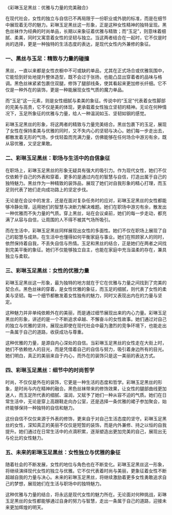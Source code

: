 




《彩琳玉足黑丝：优雅与力量的完美融合》

在现代社会，女性的独立与自信已不再局限于一份职业或外貌的标准，而是在细节中展现着无尽的魅力。彩琳玉足黑丝这一形象，正是这种女性精神的独特呈现。黑色丝袜作为经典的时尚单品，长期以来象征着优雅与精致；而“玉足”，则意味着细腻、柔美，同时又寓意着女性的坚韧与独立。当这两者结合在一起时，它不仅是时尚的选择，更是一种独特的生活态度的表达，是现代女性内外兼修的象征。

### 一、黑丝与玉足：精致与力量的碰撞

黑丝，一直以来都是女性衣橱中不可或缺的单品，尤其在正式场合或优雅氛围中，它能恰到好处地提升整体造型，既不会过于张扬，也能凸显出穿着者的品味与格调。黑色丝袜紧紧包裹住双腿，修饰了腿部线条，使其看起来更加修长纤细。它不仅是一种外在的装饰，更是一种能展现女性气质的魔力单品。

而“玉足”这一元素，则是女性细腻与柔美的象征。传说中的“玉足”代表着女性脚部的完美与高贵，它不仅是美的体现，更承载着女性独立坚韧的精神。无论在何种情况下，玉足所象征的优雅与力量，给人一种温润如玉、坚韧如钢的感觉。

彩琳玉足黑丝的形象，将这两者的精致与力量完美结合。黑丝包裹下的玉足，展现了女性在保持柔美与优雅的同时，又不失内心的坚韧与决心。她们每一步走出去，都散发着无形的气场，步伐轻盈而充满力量，仿佛能够在任何场合中游刃有余，既从容优雅，又坚定果敢。

### 二、彩琳玉足黑丝：职场与生活中的自信象征

在职场上，彩琳玉足黑丝的形象无疑具有强大的吸引力。作为现代女性，她们不仅仅依赖于自己的外表和穿着，更多的是通过内在的智慧与自信，打造出属于自己的独特魅力。黑丝作为一种精致的装饰品，展现了她们对自我形象的精心打理，而玉足则代表了她们走向成功路上的坚定步伐。

无论是在会议中的发言，还是在面对复杂任务时的应对，彩琳玉足黑丝的女性都能够冷静处理，运用她们的智慧与决断力解决难题。她们在职场中游刃有余，散发出一种优雅而不失力量的气质。穿上黑丝，站在会议桌前，她们的每一步走动，都充满了从容与自信，让周围的人不得不被其气场所吸引。

而在生活中，彩琳玉足黑丝同样展现出女性的多面性。她们不仅在职场上展现了自己的聪慧与成熟，在生活中也懂得如何平衡家庭与事业。她们在照顾家人的同时，依然保持着自我，不丢失自信与热情。玉足和黑丝的结合，正是她们在两者之间找到完美平衡的象征。她们不仅能够独立自主，也能在家庭中充当温柔的存在，兼具独立与柔软。

### 三、彩琳玉足黑丝：女性的优雅力量

彩琳玉足黑丝这一形象，最为独特的地方就在于它在优雅与力量之间找到了完美的契合点。黑色丝袜的穿着，是女性优雅的象征，而玉足的细腻，则代表了女性的柔美与坚韧。每一个细节都散发着女性独有的魅力，同时又表现出内在的力量与坚定。

这种魅力并非单纯依赖外在的美丽，而是通过细节展现出来的内心力量。彩琳玉足黑丝的形象，讲述的是一个不断追求卓越、不懈奋斗的女性故事。她们通过对自己的独立与优雅的坚持，展现出即使在现代社会中最为激烈的竞争环境下，也能走出一条属于自己的道路，收获成功与尊重。

这种优雅的力量，是源自内心深处的自信。当彩琳玉足黑丝的女性走在大街上时，她们不依赖他人的目光，而是凭借着自己的自信与努力，吸引着身边所有的目光。她们明白，真正的美丽来自于内心，而外在的装饰只是这一美丽的表达方式。

### 四、彩琳玉足黑丝：细节中的时尚哲学

时尚，不仅仅是外在的装饰，它更是一种生活的态度和哲学。彩琳玉足黑丝的形象，是时尚与内在精神的融合。黑色丝袜带来的修饰效果，让女性的腿部曲线更加迷人，而玉足所代表的细腻、温润，又赋予了她们一种从容不迫的气质。她们在日常生活中，无论是穿上高跟鞋走向办公室，还是选择一条优雅的裙子参加聚会，始终能够保持一种独特的自信和魅力。

这份自信不仅仅来源于外表的修饰，更来自于对自己生活态度的坚守。彩琳玉足黑丝的女性，深知真正的美丽不仅仅是短暂的装饰，而是内外兼修、持之以恒的自我提升。她们通过在日常生活中的点滴积累，逐渐塑造出更加完美的自己，展现出无与伦比的女性魅力。

### 五、未来的彩琳玉足黑丝：女性独立与优雅的象征

随着社会的不断发展，女性的地位与角色也在不断变化。彩琳玉足黑丝这一形象，将继续演绎现代女性的独立与优雅。它不仅代表着时尚与美丽，更象征着女性不断超越自我的力量与决心。未来的彩琳玉足黑丝，将继续激励着更多女性勇敢追求自己的梦想，展现她们在生活与职场中的独特魅力。

这种优雅与力量的结合，将永远是现代女性的魅力所在。无论面对何种挑战，彩琳玉足黑丝的女性都能够通过自身的努力与智慧，走出一条属于自己的道路，迎接未来更加辉煌的明天。
